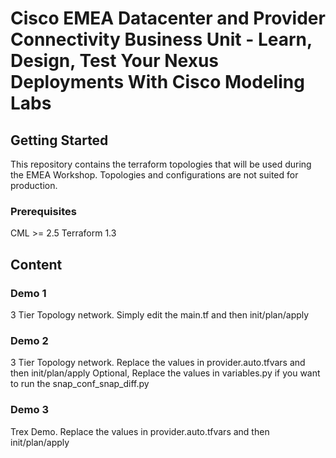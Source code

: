 # Cisco EMEA Datacenter and Provider Connectivity Business Unit - Learn, Design, Test Your Nexus Deployments With Cisco Modeling Labs

## Getting Started
This repository contains the terraform topologies that will be used during the EMEA Workshop.
Topologies and configurations are not suited for production. 

### Prerequisites
CML >= 2.5
Terraform 1.3

## Content

### Demo 1
3 Tier Topology network. Simply edit the main.tf and then init/plan/apply

### Demo 2
3 Tier Topology network. Replace the values in provider.auto.tfvars and then init/plan/apply
Optional, Replace the values in variables.py if you want to run the snap_conf_snap_diff.py 

### Demo 3
Trex Demo. Replace the values in provider.auto.tfvars and then init/plan/apply


